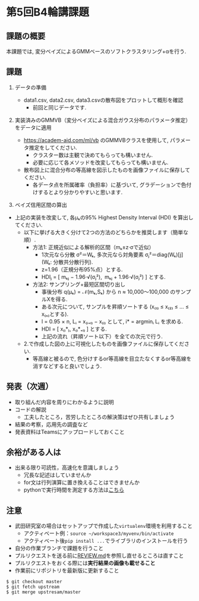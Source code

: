 # 第5回B4輪講課題

## 課題の概要

本課題では, 変分ベイズによるGMMベースのソフトクラスタリング+αを行う.

## 課題

1. データの準備
   - data1.csv, data2.csv, data3.csvの散布図をプロットして概形を確認
     - 前回と同じデータです.

2. 実装済みのGMMVB（変分ベイズによる混合ガウス分布のパラメータ推定）をデータに適用
   - https://academ-aid.com/ml/vb のGMMVBクラスを使用して, パラメータ推定をしてください.
     - クラスター数は主観で決めてもらっても構いません.
     - 必要に応じて各メソッドを改変してもらっても構いません.
   - 散布図上に混合分布の等高線を図示したものを画像ファイルに保存してください. 
     - 各データ点を所属確率（負担率）に基づいて, グラデーションで色付けするとより分かりやすいと思います.

3.  ベイズ信用区間の算出
   - 上記の実装を改変して, 各μₖの95% Highest Density Interval (HDI) を算出してください.
     - 以下に挙げる大きく分けて2つの方法のどちらかを推奨します（簡単な順）.
       - 方法1: 正規近似による解析的区間（mₖ±z·σで近似）
         - 1次元なら分散 σ²＝Wₖ, 多次元なら対角要素 σⱼ²＝diag(Wₖ)[j] (Wₖ: 分散共分散行列).
         - z=1.96（正規分布95%点）とする.
         -  HDIⱼ = [ mₖⱼ − 1.96·√(σⱼ²), mₖⱼ + 1.96·√(σⱼ²) ] とする.
       - 方法2: サンプリング+最短区間切り出し
         - 事後分布 q(μₖ) = 𝒩(mₖ,Sₖ) から n ≈ 10,000～100,000 のサンプルXを得る.
         - ある次元について, サンプルを昇順ソートする (x₍₁₎ ≤ x₍₂₎ ≤ … ≤ x₍ₙ₎とする). 
         - l = 0.95 × n, Lᵢ = x₍ᵢ₊ₗ₎ − x₍ᵢ₎ として, i* = argminᵢ Lᵢ を求める.
         - HDI = [ x₍ᵢ*₎,  x₍ᵢ*₊ₗ₎ ] とする.
         - 上記の流れ（昇順ソート以下）を全ての次元で行う.
     - 2.で作成した図の上に可視化したものを画像ファイルに保存してください.
       - 等高線と被るので, 色分けするor等高線を目立たなくするor等高線を消すなどすると良いでしょう. 





## 発表（次週）
   - 取り組んだ内容を周りにわかるように説明
   - コードの解説
     - 工夫したところ，苦労したところの解決策はぜひ共有しましょう
   - 結果の考察，応用先の調査など
   - 発表資料はTeamsにアップロードしておくこと

## 余裕がある人は

- 出来る限り可読性，高速化を意識しましょう
  - 冗長な記述はしていませんか
  - for文は行列演算に置き換えることはできませんか
  - pythonで実行時間を測定する方法は[こちら](http://st-hakky.hatenablog.com/entry/2018/01/26/214255)


## 注意

- 武田研究室の場合はセットアップで作成した`virtualenv`環境を利用すること
  - アクティベート例：`source ~/workspace3/myvenv/bin/activate`
  - アクティベート後`pip install ...`でライブラリのインストールを行う
- 自分の作業ブランチで課題を行うこと
- プルリクエストを送る前に[REVIEW.md](https://github.com/TakedaLab/B4Lecture/blob/master/REVIEW.md)を参照し直せるところは直すこと
- プルリクエストをおくる際には**実行結果の画像も載せること**
- 作業前にリポジトリを最新版に更新すること

```
$ git checkout master
$ git fetch upstream
$ git merge upstresam/master
```
